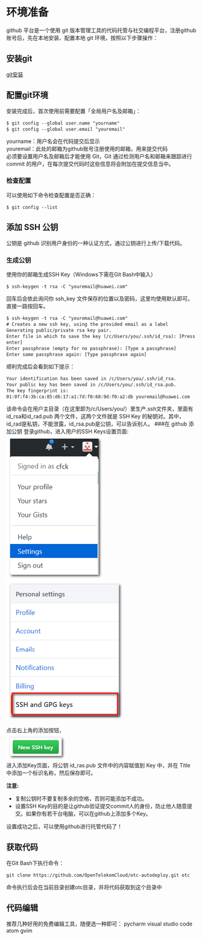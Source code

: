 # 环境准备

github 平台是一个使用 git 版本管理工具的代码托管与社交编程平台，注册github账号后，先在本地安装、配置本地 git 环境，按照以下步骤操作：
## 安装git
[git安装](https://git-scm.com/)
## 配置git环境
安装完成后，首次使用前需要配置「全局用户名及邮箱」：   
```
$ git config --global user.name "yourname"
$ git config --global user.email "youremail"
```
yourname：用户名会在代码提交后显示  
youremail：此处的邮箱为github账号注册使用的邮箱，用来提交代码  
必须要设置用户名及邮箱后才能使用 Git，Git 通过检测用户名和邮箱来跟踪进行 commit 的用户，在每次提交代码时这些信息将会附加在提交信息当中。
### 检查配置
可以使用如下命令检查配置是否正确：  
```
$ git config --list
```
## 添加 SSH 公钥
公钥是 github 识别用户身份的一种认证方式，通过公钥进行上传/下载代码。
### 生成公钥
使用你的邮箱生成SSH Key（Windows下需在Git Bash中输入）  
```
$ ssh-keygen -t rsa -C "youremail@huawei.com"
```  
回车后会依此询问你 ssh_key 文件保存的位置以及密码，这里均使用默认即可。直接一路按回车。  
```
$ ssh-keygen -t rsa -C "youremail@huawei.com"
# Creates a new ssh key, using the provided email as a label  
Generating public/private rsa key pair.  
Enter file in which to save the key (/c/Users/you/.ssh/id_rsa): [Press enter] 
Enter passphrase (empty for no passphrase): [Type a passphrase]  
Enter same passphrase again: [Type passphrase again]
```
顺利完成后会看到如下提示：
```
Your identification has been saved in /c/Users/you/.ssh/id_rsa.
Your public key has been saved in /c/Users/you/.ssh/id_rsa.pub.
The key fingerprint is:
01:0f:f4:3b:ca:85:d6:17:a1:7d:f0:68:9d:f0:a2:db youremail@huawei.com
```
该命令会在用户主目录（在这里即为/c/Users/you/）里生产.ssh文件夹，里面有 id_rsa和id_rad.pub 两个文件，这两个文件就是 SSH Key 的秘钥对。其中，id_rad是私钥，不能泄露，id_rsa.pub是公钥，可以告诉别人。
###在 github 添加公钥
登录github，进入用户的SSH Keys设置页面:  
![](./img/hjzb-setting.png)
![](./img/hjzb-ssh-select.png)  

点击右上角的添加按钮，  
![](./img/hjzb-add-ssh-key.png)  
进入添加Key页面，将公钥 id_ras.pub 文件中的内容赋值到 Key 中，并在 Title 中添加一个标识名称，然后保存即可。

**注意:**
* 复制公钥时不要复制多余的空格，否则可能添加不成功。
* 设置SSH Key的目的是让github验证提交commit人的身份，防止他人随意提交。如果你有若干台电脑，可以在github上添加多个Key。

设置成功之后，可以使用github进行托管代码了！

## 获取代码
在Git Bash下执行命令：
```
git clone https://github.com/OpenTelekomCloud/otc-autodeploy.git otc
```
命令执行后会在当前目录创建otc目录，并将代码获取到这个目录中

## 代码编辑
推荐几种好用的免费编辑工具，随便选一种即可：
pycharm
visual studio code
atom
gvim